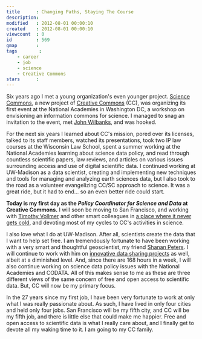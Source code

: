 ```yaml
---
title      : Changing Paths, Staying The Course
description: 
modified   : 2012-08-01 00:00:10
created    : 2012-08-01 00:00:10
viewcount  : 0
id         : 569
gmap       : 
tags        :
    - career
    - job
    - science
    - Creative Commons
stars      : 
---
```


Six years ago I met a young organization's even younger project. [Science Commons][], a new project of [Creative Commons][] (CC), was organizing its first event at the National Academies in Washington DC, a workshop on envisioning an information commons for science. I managed to snag an invitation to the event, met [John Wilbanks][], and was hooked.

For the next six years I learned about CC's mission, pored over its licenses, talked to its staff members, watched its presentations, took two IP law courses at the Wisconsin Law School, spent a summer working at the National Academies learning about science data policy, and read through countless scientific papers, law reviews, and articles on various issues surrounding access and use of digital scientific data. I continued working at UW-Madison as a data scientist, creating and implementing new techniques and tools for managing and analyzing earth sciences data, but I also took to the road as a volunteer evangelizing CC/SC approach to science. It was a great ride, but it had to end... so an even better ride could start.

**Today is my first day as the <em>Policy Coordinator for Science and Data</em> at Creative Commons.** I will soon be moving to San Francisco, and working with [Timothy Vollmer][] and other smart colleagues in [a place where it never gets cold][sfo], and devoting most of my cycles to CC's activities in science. 

I also love what I do at UW-Madison. After all, scientists create the data that I want to help set free. I am tremendously  fortunate to have been working with a very smart and thoughtful geoscientist, my friend [Shanan Peters][]. I will continue to work with him on [innovative data sharing projects][] as well, albeit at a diminished level. And, since there are 168 hours in a week, I will also continue working on science data policy issues with the National Academies and CODATA. All of this makes sense to me as these are three different views of the same concern of free and open access to scientific data. But, CC will now be my primary focus.

In the 27 years since my first job, I have been very fortunate to work at only what I was really passionate about. As such, I have lived in only four cities and held only four jobs. San Francisco will be my fifth city, and CC will be my fifth job, and there is little else that could make me happier. Free and open access to scientific data is what I really care about, and I finally get to devote all my waking time to it. I am going to my CC family.

[Science Commons]: http://wiki.creativecommons.org/Science
[Creative Commons]: http://creativecommons.org
[John Wilbanks]: http://del-fi.org/jtw
[Timothy Vollmer]: http://timothyvollmer.com
[sfo]: http://www.wrh.noaa.gov/climate/yeardisp.php?stn=KSFO&wfo=mtr&year=2011&span=Calendar+Year
[Shanan Peters]: http://strata.geology.wisc.edu/Home/Home.html
[innovative data sharing projects]: http://earth-base.org
